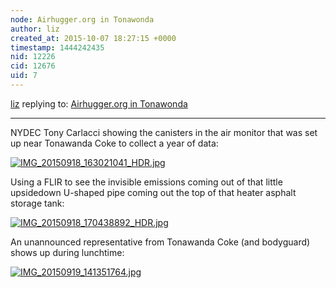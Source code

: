 ```yaml
---
node: Airhugger.org in Tonawonda
author: liz
created_at: 2015-10-07 18:27:15 +0000
timestamp: 1444242435
nid: 12226
cid: 12676
uid: 7
---
```




[liz](../profile/liz) replying to: [Airhugger.org in Tonawonda](../notes/liz/09-18-2015/airhugger-org-in-tonawonda)

----
NYDEC Tony Carlacci showing the canisters in the air monitor that was set up near Tonawanda Coke to collect a year of data: 

[![IMG_20150918_163021041_HDR.jpg](https://i.publiclab.org/system/images/photos/000/011/872/medium/IMG_20150918_163021041_HDR.jpg)](https://i.publiclab.org/system/images/photos/000/011/872/original/IMG_20150918_163021041_HDR.jpg)

Using a FLIR to see the invisible emissions coming out of that little upsidedown U-shaped pipe coming out the top of that heater asphalt storage tank: 

[![IMG_20150918_170438892_HDR.jpg](https://i.publiclab.org/system/images/photos/000/011/873/medium/IMG_20150918_170438892_HDR.jpg)](https://i.publiclab.org/system/images/photos/000/011/873/original/IMG_20150918_170438892_HDR.jpg)

An unannounced representative from Tonawanda Coke (and bodyguard) shows up during lunchtime: 

[![IMG_20150919_141351764.jpg](https://i.publiclab.org/system/images/photos/000/011/874/medium/IMG_20150919_141351764.jpg)](https://i.publiclab.org/system/images/photos/000/011/874/original/IMG_20150919_141351764.jpg)


